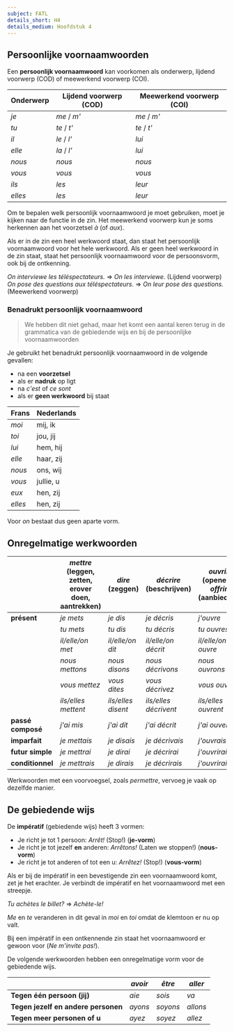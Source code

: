 ```yaml
---
subject: FATL
details_short: H4
details_medium: Hoofdstuk 4
---
```


## Persoonlijke voornaamwoorden

Een **persoonlijk voornaamwoord** kan voorkomen als onderwerp, lijdend voorwerp (COD) of meewerkend voorwerp (COI).

| **Onderwerp** | **Lijdend voorwerp (COD)** | **Meewerkend voorwerp (COI)** |
| ------------- | -------------------------- | ----------------------------- |
| *je*          | *me* / *m'*                | *me* / *m'*                   |
| *tu*          | *te* / *t'*                | *te* / *t'*                   |
| *il*          | *le* / *l'*                | *lui*                         |
| *elle*        | *la* / *l'*                | *lui*                         |
| *nous*        | *nous*                     | *nous*                        |
| *vous*        | *vous*                     | *vous*                        |
| *ils*         | *les*                      | *leur*                        |
| *elles*       | *les*                      | *leur*                        |

Om te bepalen welk persoonlijk voornaamwoord je moet gebruiken, moet je kijken naar de functie in de zin. Het meewerkend voorwerp kun je soms herkennen aan het voorzetsel *à* (of *aux*).

Als er in de zin een heel werkwoord staat, dan staat het persoonlijk voornaamwoord voor het hele werkwoord. Als er geen heel werkwoord in de zin staat, staat het persoonlijk voornaamwoord voor de persoonsvorm, ook bij de ontkenning.

*On interviewe les téléspectateurs.* $\Rightarrow$ *On les interviewe.* (Lijdend voorwerp)  
*On pose des questions aux téléspectateurs.* $\Rightarrow$ *On leur pose des questions.* (Meewerkend voorwerp)

### Benadrukt persoonlijk voornaamwoord

> We hebben dit niet gehad, maar het komt een aantal keren terug in de grammatica van de gebiedende wijs en bij de persoonlijke voornaamwoorden

Je gebruikt het benadrukt persoonlijk voornaamwoord in de volgende gevallen:

- na een **voorzetsel**
- als er **nadruk** op ligt
- na *c'est* of *ce sont*
- als er **geen werkwoord** bij staat

| **Frans** | **Nederlands** |
| --------- | -------------- |
| *moi*     | mij, ik        |
| *toi*     | jou, jij       |
| *lui*     | hem, hij       |
| *elle*    | haar, zij      |
| *nous*    | ons, wij       |
| *vous*    | jullie, u      |
| *eux*     | hen, zij       |
| *elles*   | hen, zij       |

Voor *on* bestaat dus geen aparte vorm.

## Onregelmatige werkwoorden

|                   | ***mettre*** (leggen, zetten, erover doen, aantrekken) | ***dire*** (zeggen) | ***décrire*** (beschrijven) | ***ouvrir*** (openen), ***offrir*** (aanbieden) |
| ----------------- | ------------------------------------------------------ | ------------------- | --------------------------- | ----------------------------------------------- |
| **présent**       | *je mets*                                              | *je dis*            | *je décris*                 | *j'ouvre*                                       |
|                   | *tu mets*                                              | *tu dis*            | *tu décris*                 | *tu ouvres*                                     |
|                   | *il/elle/on met*                                       | *il/elle/on dit*    | *il/elle/on décrit*         | *il/elle/on ouvre*                              |
|                   | *nous mettons*                                         | *nous disons*       | *nous décrivons*            | *nous ouvrons*                                  |
|                   | *vous mettez*                                          | *vous dites*        | *vous décrivez*             | *vous ouvrez*                                   |
|                   | *ils/elles mettent*                                    | *ils/elles disent*  | *ils/elles décrivent*       | *ils/elles ouvrent*                             |
| **passé composé** | *j'ai mis*                                             | *j'ai dit*          | *j'ai décrit*               | *j'ai ouvert*                                   |
| **imparfait**     | *je mettais*                                           | *je disais*         | *je décrivais*              | *j'ouvrais*                                     |
| **futur simple**  | *je mettrai*                                           | *je dirai*          | *je décrirai*               | *j'ouvrirai*                                    |
| **conditionnel**  | *je mettrais*                                          | *je dirais*         | *je décrirais*              | *j'ouvrirais*                                   |

Werkwoorden met een voorvoegsel, zoals *permettre*, vervoeg je vaak op dezelfde manier.

## De gebiedende wijs

De **impératif** (gebiedende wijs) heeft 3 vormen:

- Je richt je tot 1 persoon: *Arrêt!* (Stop!) (**je-vorm**)
- Je richt je tot jezelf **en** anderen: *Arrêtons!* (Laten we stoppen!) (**nous-vorm**)
- Je richt je tot anderen of tot een u: *Arrêtez!* (Stop!) (**vous-vorm**)

Als er bij de impératif in een bevestigende zin een voornaamwoord komt, zet je het erachter. Je verbindt de impératif en het voornaamwoord met een streepje.

*Tu achètes le billet?* $\Rightarrow$ *Achète-le!*

*Me* en *te* veranderen in dit geval in *moi* en *toi* omdat de klemtoon er nu op valt.

Bij een impératif in een ontkennende zin staat het voornaamwoord er gewoon voor (*Ne m'invite pas!*).

De volgende werkwoorden hebben een onregelmatige vorm voor de gebiedende wijs.

|                                     | ***avoir*** | ***être*** | ***aller*** |
| ----------------------------------- | ----------- | ---------- | ----------- |
| **Tegen één persoon (jij)**         | *aie*       | *sois*     | *va*        |
| **Tegen jezelf en andere personen** | *ayons*     | *soyons*   | *allons*    |
| **Tegen meer personen of u**        | *ayez*      | *soyez*    | *allez*     |
